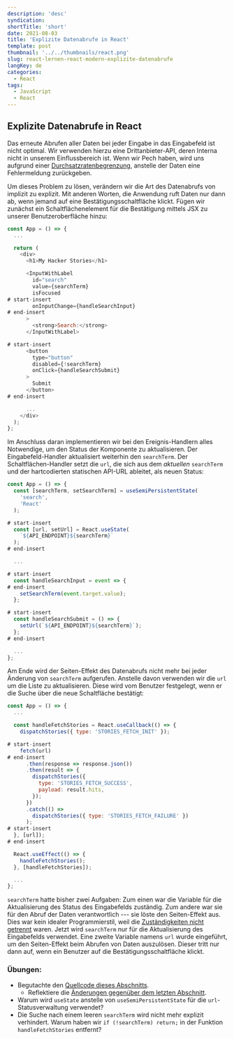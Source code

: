```yaml
---
description: 'desc'
syndication:
shortTitle: 'short'
date: 2021-08-03
title: 'Explizite Datenabrufe in React'
template: post
thumbnail: '../../thumbnails/react.png'
slug: react-lernen-react-modern-explizite-datenabrufe
langKey: de
categories:
  - React
tags:
  - JavaScript
  - React
---
```


## Explizite Datenabrufe in React

Das erneute Abrufen aller Daten bei jeder Eingabe in das Eingabefeld ist nicht optimal. Wir verwenden hierzu eine Drittanbieter-API, deren Interna nicht in unserem Einflussbereich ist. Wenn wir Pech haben, wird uns aufgrund einer [Durchsatzratenbegrenzung](https://de.wikipedia.org/wiki/Durchsatzratenbegrenzung), anstelle der Daten eine Fehlermeldung zurückgeben.

Um dieses Problem zu lösen, verändern wir die Art des Datenabrufs von implizit zu explizit. Mit anderen Worten, die Anwendung ruft Daten nur dann ab, wenn jemand auf eine Bestätigungsschaltfläche klickt. Fügen wir zunächst ein Schaltflächenelement für die Bestätigung mittels JSX zu unserer Benutzeroberfläche hinzu:

```js
const App = () => {
  ...

  return (
    <div>
      <h1>My Hacker Stories</h1>

      <InputWithLabel
        id="search"
        value={searchTerm}
        isFocused
# start-insert
        onInputChange={handleSearchInput}
# end-insert
      >
        <strong>Search:</strong>
      </InputWithLabel>

# start-insert
      <button
        type="button"
        disabled={!searchTerm}
        onClick={handleSearchSubmit}
      >
        Submit
      </button>
# end-insert

      ...
    </div>
  );
};
```

Im Anschluss daran implementieren wir bei den Ereignis-Handlern alles Notwendige, um den Status der Komponente zu aktualisieren. Der Eingabefeld-Handler aktualisiert weiterhin den `searchTerm`. Der Schaltflächen-Handler setzt die `url`, die sich aus dem *aktuellen* `searchTerm` und der hartcodierten statischen API-URL ableitet, als neuen Status:

```js
const App = () => {
  const [searchTerm, setSearchTerm] = useSemiPersistentState(
    'search',
    'React'
  );

# start-insert
  const [url, setUrl] = React.useState(
    `${API_ENDPOINT}${searchTerm}`
  );
# end-insert

  ...

# start-insert
  const handleSearchInput = event => {
# end-insert
    setSearchTerm(event.target.value);
  };

# start-insert
  const handleSearchSubmit = () => {
    setUrl(`${API_ENDPOINT}${searchTerm}`);
  };
# end-insert

  ...
};
```

Am Ende wird der Seiten-Effekt des Datenabrufs nicht mehr bei jeder Änderung von `searchTerm` aufgerufen. Anstelle davon verwenden wir die `url` um die Liste zu aktualisieren. Diese wird vom Benutzer festgelegt, wenn er die Suche über die neue Schaltfläche bestätigt:

```js
const App = () => {
  ...

  const handleFetchStories = React.useCallback(() => {
    dispatchStories({ type: 'STORIES_FETCH_INIT' });

# start-insert
    fetch(url)
# end-insert
      .then(response => response.json())
      .then(result => {
        dispatchStories({
          type: 'STORIES_FETCH_SUCCESS',
          payload: result.hits,
        });
      })
      .catch(() =>
        dispatchStories({ type: 'STORIES_FETCH_FAILURE' })
      );
# start-insert
  }, [url]);
# end-insert

  React.useEffect(() => {
    handleFetchStories();
  }, [handleFetchStories]);

  ...
};
```

`searchTerm` hatte bisher zwei Aufgaben: Zum einen war die Variable für die Aktualisierung des Status des Eingabefelds zuständig. Zum andere war sie für den Abruf der Daten verantwortlich --- sie löste den Seiten-Effekt aus. Dies war kein idealer Programmierstil, weil die [Zuständigkeiten nicht getrennt](https://wiki.selfhtml.org/index.php?title=Separation_of_concerns&oldid=66463) waren. Jetzt wird `searchTerm` nur für die Aktualisierung des Eingabefelds verwendet. Eine zweite Variable namens `url` wurde eingeführt, um den Seiten-Effekt beim Abrufen von Daten auszulösen. Dieser tritt nur dann auf, wenn ein Benutzer auf die Bestätigungsschaltfläche klickt.

### Übungen:

* Begutachte den [Quellcode dieses Abschnitts](https://codesandbox.io/s/github/the-road-to-learn-react/hacker-stories/tree/hs/Explicit-Data-Fetching-with-React).
  * Reflektiere die [Änderungen gegenüber dem letzten Abschnitt](https://github.com/the-road-to-learn-react/hacker-stories/compare/hs/Memoized-Handler-in-React...hs/Explicit-Data-Fetching-with-React?expand=1).
* Warum wird `useState` anstelle von `useSemiPersistentState` für die `url`-Statusverwaltung verwendet?
* Die Suche nach einem leeren `searchTerm` wird nicht mehr explizit verhindert. Warum haben wir `if (!searchTerm) return;` in der Funktion `handleFetchStories` entfernt?
<img src="https://vg02.met.vgwort.de/na/e62dac3ab50b455d9f7c086a18ce3668" width="1" height="1" alt="">

